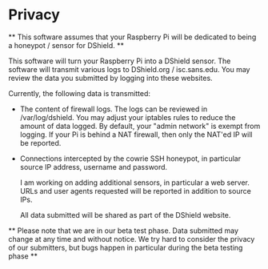 # Privacy

** This software assumes that your Raspberry Pi will be dedicated to being
a honeypot / sensor for DShield. **

   This software will turn your Raspberry Pi into a DShield sensor.
The software will transmit various logs to DShield.org / isc.sans.edu.
You may review the data you submitted by logging into these websites.

   Currently, the following data is transmitted:

- The content of firewall logs. The logs can be reviewed in /var/log/dshield. You may adjust your iptables rules to reduce the amount of data logged. By default, your "admin network" is exempt from logging. If your Pi is behind a NAT firewall, then only the NAT'ed IP will be reported.

- Connections intercepted by the cowrie SSH honeypot, in particular source IP address, username and password.

   I am working on adding additional sensors, in particular a web server. URLs and user agents requested will be reported in addition to source IPs. 

   All data submitted will be shared as part of the DShield website. 

** Please note that we are in our beta test phase. Data submitted may change
at any time and without notice. We try hard to consider the privacy of our
submitters, but bugs happen in particular during the beta testing phase **


